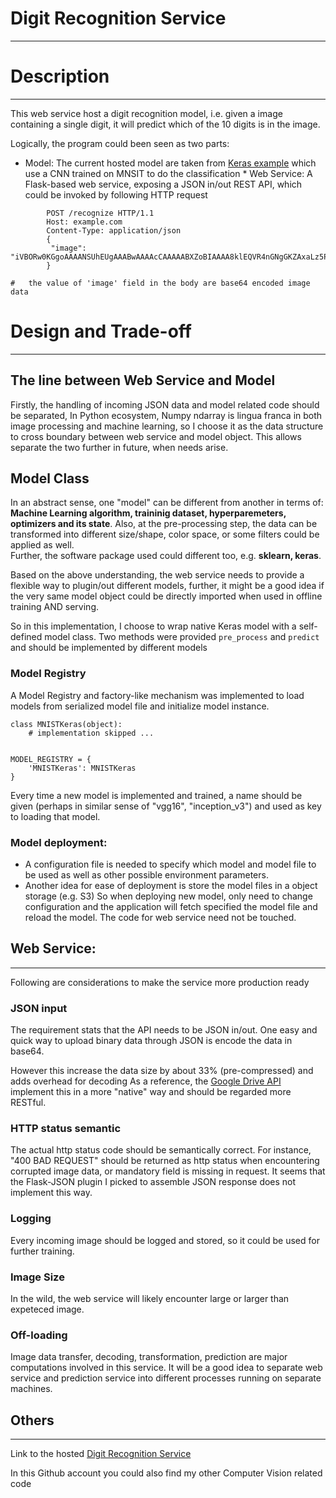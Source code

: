 # Digit Recognition Service
___


# Description
---
This web service host a digit recognition model, i.e. given a image containing a single digit, it will predict which of the 10 digits is in the image.

Logically, the program could been seen as two parts:
    
   * Model:
    The current hosted model are taken from [Keras example](https://github.com/fchollet/keras/blob/master/examples/mnist_cnn.py) which use a CNN trained on MNSIT to do the classification
    * Web Service:
    A Flask-based web service, exposing a JSON in/out REST API, which could be invoked by following HTTP request
```
        POST /recognize HTTP/1.1
        Host: example.com
        Content-Type: application/json
        {
         "image": "iVBORw0KGgoAAAANSUhEUgAAABwAAAAcCAAAAABXZoBIAAAA8klEQVR4nGNgGKZAxaLz5PF4VWxSujNe/QOBX5ens6FJ6c388O/f42Wtv0/8e/owA1VuJlDX7j4OBob9Gse+3f8riiTFUff338sGbhDzkrYb0GhkSY/P/56YgRjMCiUPP/37v4gVSdL7w7/7uV2bNq289Ps5UN8LNWQbOdd/+fv/37/fYNf+WS2J5liBjsMbJs08AZKcJoA9FBb9+/cxmRm7XNmvf/+isEsxpHz69+8yO3Y5s4///n2yxqGx+d+/Lw445Hh//vs3A4ccz5N//y5w4JD0AwaCEw45hov//nXikmN4/P8leqghQOH/HJxy2AAAN2h6d/tZuR8AAAAASUVORK5CYII="
        }

#   the value of 'image' field in the body are base64 encoded image data
```

         
# Design and Trade-off
---
## The line between Web Service and Model
 Firstly, the handling of incoming JSON data and model related code should be separated,
 In Python ecosystem, Numpy ndarray is lingua franca in both image processing and machine learning,
      so I choose it as the data structure to cross boundary between web service and model object.
      This allows separate the two further in future, when needs arise.
     
## Model Class
In an abstract sense, one "model" can be different from another in terms of: <b>Machine Learning algorithm, traininig dataset, hyperparemeters, optimizers and its state</b>. Also, at the pre-processing step, the data can be transformed into different size/shape, color space, or some filters could be applied as well.  
Further, the software package used could different too, e.g. <b>sklearn, keras</b>.
      
Based on the above understanding, the web service needs to provide a flexible way to plugin/out different models, further, it might be a good idea if the very same model object could be directly imported when used in offline training AND serving.

So in this implementation, I choose to wrap native Keras model with a self-defined model class.
Two methods were provided ```pre_process``` and ```predict``` and should be implemented by different models
 
### Model Registry
A Model Registry and factory-like mechanism was implemented to load models from serialized model file and initialize model instance.

```
class MNISTKeras(object):
	# implementation skipped ...


MODEL_REGISTRY = {
    'MNISTKeras': MNISTKeras
}
```
Every time a new model is implemented and trained, a name should be given (perhaps in similar sense of "vgg16", "inception_v3") and used as key to loading that model.

### Model deployment:
* A configuration file is needed to specify which model and model file to be used as well as other possible environment parameters.
* Another idea for ease of deployment is store the model files in a object storage (e.g. S3) So when deploying new model, only need to change configuration and the application will fetch specified the model file and reload the model. The code for web service need not be touched.



## Web Service:
---
Following are considerations to make the service more production ready

### JSON input
The requirement stats that the API needs to be JSON in/out. One easy and quick way to upload binary data through JSON is encode the data in base64.
 
However this increase the data size by about 33% (pre-compressed) and adds overhead for decoding
As a reference, the [Google Drive API](https://developers.google.com/drive/v3/web/simple-upload) implement this in a more "native" way and should be regarded more RESTful.
            
### HTTP status semantic
The actual http status code should be semantically correct. For instance, "400 BAD REQUEST" should be returned as http status when encountering corrupted image data, or mandatory field is missing in request.
It seems that the Flask-JSON plugin I picked to assemble JSON response does not implement this way.

### Logging
Every incoming image should be logged and stored, so it could be used for further training.
        
### Image Size
In the wild, the web service will likely encounter large or larger than expeteced image.
        
### Off-loading
Image data transfer, decoding, transformation, prediction are major computations involved in this service. It will be a good idea to separate web service and prediction service into different processes running on separate machines.

            
## Others
---
Link to the hosted [Digit Recognition Service](http://ec2-35-158-228-11.eu-central-1.compute.amazonaws.com:8000/)

In this Github account you could also find my other Computer Vision related code



